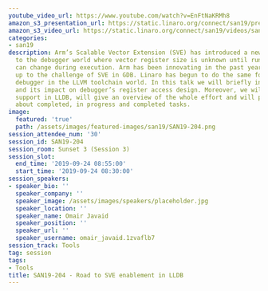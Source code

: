 ```yaml
---
youtube_video_url: https://www.youtube.com/watch?v=EnFtNaKRMh8
amazon_s3_presentation_url: https://static.linaro.org/connect/san19/presentations/san19-204.pdf
amazon_s3_video_url: https://static.linaro.org/connect/san19/videos/san19-204.mp4
categories:
- san19
description: Arm’s Scalable Vector Extension (SVE) has introduced a new challenge
  to the debugger world where vector register size is unknown until run time and also
  can change during execution. Arm has been innovating in the past year or so to live
  up to the challenge of SVE in GDB. Linaro has begun to do the same for the LLDB
  debugger in the LLVM toolchain world. In this talk we will briefly introduce SVE
  and its impact on debugger’s register access design. Moreover, we will discuss SVE
  support in LLDB, will give an overview of the whole effort and will provide updates
  about completed, in progress and completed tasks.
image:
  featured: 'true'
  path: /assets/images/featured-images/san19/SAN19-204.png
session_attendee_num: '30'
session_id: SAN19-204
session_room: Sunset 3 (Session 3)
session_slot:
  end_time: '2019-09-24 08:55:00'
  start_time: '2019-09-24 08:30:00'
session_speakers:
- speaker_bio: ''
  speaker_company: ''
  speaker_image: /assets/images/speakers/placeholder.jpg
  speaker_location: ''
  speaker_name: Omair Javaid
  speaker_position: ''
  speaker_url: ''
  speaker_username: omair_javaid.1zvaflb7
session_track: Tools
tag: session
tags:
- Tools
title: SAN19-204 - Road to SVE enablement in LLDB
---
```

